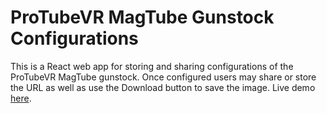 # ProTubeVR MagTube Gunstock Configurations

This is a React web app for storing and sharing configurations of the ProTubeVR MagTube gunstock. Once configured users may share or store the URL as well as use the Download button to save the image. Live demo [here](http://substatica.com/magtubeconfigure/).
